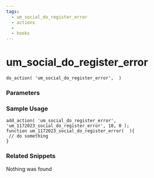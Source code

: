```yaml
---
tags: 
  - um_social_do_register_error
  - actions
  - 
  - hooks
---
```

# um\_social\_do\_register\_error

``` php:no-line-numbers
do_action( 'um_social_do_register_error',  )
```
<div class='hook-sep'></div>

### Parameters

<div class='hook-sep'></div>



### Sample Usage

``` php:no-line-numbers
add_action( 'um_social_do_register_error', 'um_1172023_social_do_register_error', 10, 0 );
function um_1172023_social_do_register_error(  ){
 // do something
}
```
<div class='hook-sep'></div>



### Related Snippets

Nothing was found

